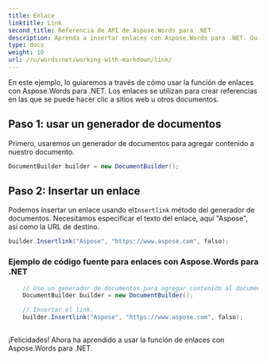 ```yaml
---
title: Enlace
linktitle: Link
second_title: Referencia de API de Aspose.Words para .NET
description: Aprenda a insertar enlaces con Aspose.Words para .NET. Guía paso por paso.
type: docs
weight: 10
url: /ru/words/net/working-with-markdown/link/
---
```


En este ejemplo, lo guiaremos a través de cómo usar la función de enlaces con Aspose.Words para .NET. Los enlaces se utilizan para crear referencias en las que se puede hacer clic a sitios web u otros documentos.

## Paso 1: usar un generador de documentos

Primero, usaremos un generador de documentos para agregar contenido a nuestro documento.

```csharp
DocumentBuilder builder = new DocumentBuilder();
```

## Paso 2: Insertar un enlace

 Podemos insertar un enlace usando el`Insertlink` método del generador de documentos. Necesitamos especificar el texto del enlace, aquí "Aspose", así como la URL de destino.

```csharp
builder.Insertlink("Aspose", "https://www.aspose.com", falso);
```

### Ejemplo de código fuente para enlaces con Aspose.Words para .NET


```csharp
	// Use un generador de documentos para agregar contenido al documento.
	DocumentBuilder builder = new DocumentBuilder();

	// Insertar el link.
	builder.Insertlink("Aspose", "https://www.aspose.com", falso);
            
```
¡Felicidades! Ahora ha aprendido a usar la función de enlaces con Aspose.Words para .NET.

